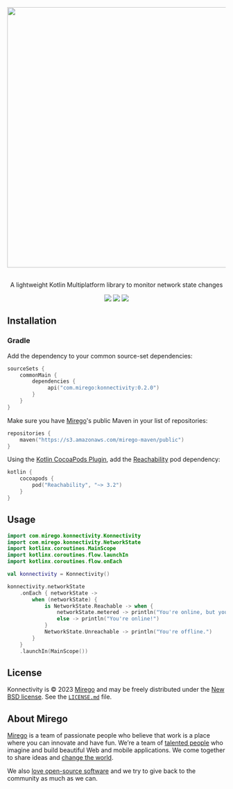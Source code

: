 <div align="center">
  <img src="https://user-images.githubusercontent.com/5982196/205750835-4f657a00-1bca-4631-96d9-cc4acbfbd2eb.png" width="600" />
  <p><br />A lightweight Kotlin Multiplatform library to monitor network state changes</p>
  <a href="https://github.com/mirego/kmp-boilerplate/actions/workflows/ci.yml"><img src="https://github.com/mirego/kmp-boilerplate/actions/workflows/ci.yaml/badge.svg"/></a>
  <a href="https://kotlinlang.org/"><img src="https://img.shields.io/badge/kotlin-1.8.20-blue.svg?logo=kotlin"/></a>
  <a href="https://opensource.org/licenses/BSD-3-Clause"><img src="https://img.shields.io/badge/License-BSD_3--Clause-blue.svg"/></a>
</div>

## Installation

### Gradle

Add the dependency to your common source-set dependencies:
```kotlin
sourceSets {
    commonMain {
        dependencies {
             api("com.mirego:konnectivity:0.2.0")
        }
    }
}
```

Make sure you have [Mirego](https://open.mirego.com/)'s public Maven in your list of repositories:
```kotlin
repositories {
    maven("https://s3.amazonaws.com/mirego-maven/public")
}
```

Using the [Kotlin CocoaPods Plugin](https://kotlinlang.org/docs/native-cocoapods.html), add the [Reachability](https://cocoapods.org/pods/Reachability) pod dependency:
```kotlin
kotlin {
    cocoapods {
        pod("Reachability", "~> 3.2")
    }
} 
```

## Usage

```kotlin
import com.mirego.konnectivity.Konnectivity
import com.mirego.konnectivity.NetworkState
import kotlinx.coroutines.MainScope
import kotlinx.coroutines.flow.launchIn
import kotlinx.coroutines.flow.onEach

val konnectivity = Konnectivity()

konnectivity.networkState
    .onEach { networkState ->
        when (networkState) {
            is NetworkState.Reachable -> when {
                networkState.metered -> println("You're online, but your connection is metered.")
                else -> println("You're online!")
            }
            NetworkState.Unreachable -> println("You're offline.")
        }
    }
    .launchIn(MainScope())
```


## License

Konnectivity is © 2023 [Mirego](https://www.mirego.com) and may be freely distributed under
the [New BSD license](http://opensource.org/licenses/BSD-3-Clause). See
the [`LICENSE.md`](https://github.com/mirego/konnectivity/blob/main/LICENSE.md) file.

## About Mirego

[Mirego](https://www.mirego.com) is a team of passionate people who believe that work is a place
where you can innovate and have fun. We’re a team of [talented people](https://life.mirego.com) who
imagine and build beautiful Web and mobile applications. We come together to share ideas
and [change the world](http://www.mirego.org).

We also [love open-source software](https://open.mirego.com) and we try to give back to the
community as much as we can.

